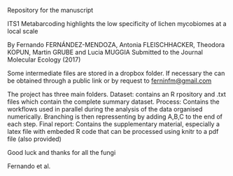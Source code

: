 Repository for the manuscript

ITS1 Metabarcoding highlights the low specificity of lichen mycobiomes at a local scale

By Fernando FERNÁNDEZ-MENDOZA, Antonia FLEISCHHACKER, Theodora KOPUN, Martin GRUBE and Lucia MUGGIA
Submitted to the Journal Molecular Ecology (2017)

Some intermediate files are stored in a dropbox folder. If necessary the can be obtained through a public link or by request to ferninfm@gmail.com

The project has three main folders.
Dataset: contains an R rpository and .txt files which contain the complete summary dataset.
Process: Contains the workflows used in parallel during the analysis of the data organised numerically. Branching is then repressenting by adding A,B,C to the end of each step.
Final report: Contains the supplementary material, especially a latex file with embeded R code that can be processed using knitr to a pdf file (also provided)

Good luck and thanks for all the fungi

Fernando et al.
